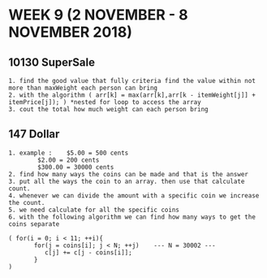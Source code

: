 # WEEK 9 (2 NOVEMBER - 8 NOVEMBER 2018)
## 10130 SuperSale
	1. find the good value that fully criteria find the value within not more than maxWeight each person can bring
	2. with the algorithm ( arr[k] = max(arr[k],arr[k - itemWeight[j]] + itemPrice[j]); ) *nested for loop to access the array
	3. cout the total how much weight can each person bring
	
## 147 Dollar
	1. example :	$5.00 = 500 cents
			$2.00 = 200 cents
			$300.00 = 30000 cents
	2. find how many ways the coins can be made and that is the answer
	3. put all the ways the coin to an array. then use that calculate count.
	4. whenever we can divide the amount with a specific coin we increase the count.
	5. we need calculate for all the specific coins
	6. with the following algorithm we can find how many ways to get the coins separate
	
	( for(i = 0; i < 11; ++i){
           for(j = coins[i]; j < N; ++j)	--- N = 30002 ---
              c[j] += c[j - coins[i]];
           }
	)

